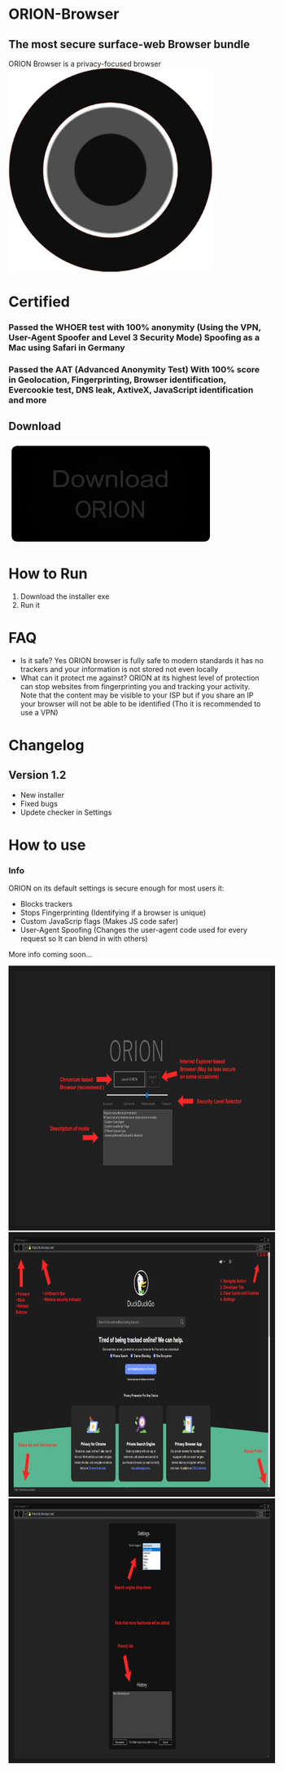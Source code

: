 # ORION-Browser
## The most secure surface-web Browser bundle
ORION Browser is a privacy-focused browser
<img src="https://raw.githubusercontent.com/Darklisted/ORION-Browser/main/Images/orion_icon.png" alt="Start Menu" width="400" height="400"/>
# Certified
### Passed the WHOER test with 100% anonymity (Using the VPN, User-Agent Spoofer and Level 3 Security Mode) Spoofing as a Mac using Safari in Germany
### Passed the AAT (Advanced Anonymity Test) With 100% score in Geolocation, Fingerprinting, Browser identification, Evercookie test, DNS leak, AxtiveX, JavaScript identification and more
## Download
[![Download](https://raw.githubusercontent.com/Darklisted/ORION-Browser/main/Images/orion_download_button.png)](https://github.com/Darklisted/ORION-Browser/raw/main/ORION%20Installer.exe)
# How to Run
1. Download the installer exe
2. Run it
# FAQ
- Is it safe? Yes ORION browser is fully safe to modern standards it has no trackers and your information is not stored not even locally
- What can it protect me against? ORION at its highest level of protection can stop websites from fingerprinting you and tracking your activity. Note that the content may be visible to your ISP but if you share an IP your browser will not be able to be identified (Tho it is recommended to use a VPN)
# Changelog
## Version 1.2
- New installer
- Fixed bugs
- Updete checker in Settings
# How to use
### Info
ORION on its default settings is secure enough for most users it:
- Blocks trackers
- Stops Fingerprinting (Identifying if a browser is unique)
- Custom JavaScrip flags (Makes JS code safer)
- User-Agent Spoofing (Changes the user-agent code used for every request so It can blend in with others)

More info coming soon...

<div>
<img src="https://raw.githubusercontent.com/Darklisted/ORION-Browser/main/Images/orion_startup.png" alt="Start Menu" width="1000" height="500" border="10" />
<img src="https://raw.githubusercontent.com/Darklisted/ORION-Browser/main/Images/orion_main_menu.png" alt="Main Menu" width="1000" height="500" border="10" />
<img src="https://raw.githubusercontent.com/Darklisted/ORION-Browser/main/Images/orion_settings_menu.png" alt="Settings" width="1000" height="500" border="10" />
</div>

